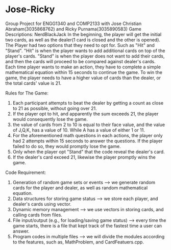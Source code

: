 # Jose-Ricky
Group Project for ENGG1340 and COMP2133 with Jose Christian Abraham(3035868762) and Ricky Purnama(3035890583)
Game Descriptions:
  NerdBlackJack
  In the beginning, the player will get the initial two cards, as well as the dealer(1 card is closed and the other is opened).
  The Player had two options that they need to opt for. Such as "Hit" and "Stand".
  "Hit" is when the player wants to add additional cards on top of the player's cards.
  "Stand" is when the player does not want to add their cards, and then the cards will proceed to be compared against dealer's cards.
  Each time player wants to make an action, they have to complete a simple mathematical equation within 15 seconds to continue the game.
  To win the game, the player needs to have a higher value of cards than the dealer, or the total cards' value is 21.

Rules for The Game:
  1. Each participant attempts to beat the dealer by getting a count as close to 21 as possible, without going over 21.
  2. If the player opt to hit, and apparently the sum exceeds 21, the player would consequently lose the game.
  3. the value of cards from 2 to 10 is equal to their face value, and the value of J,Q,K, has a value of 10. While A has a value of either 1 or 11.
  4. For the aforementioned math questions in each actions, the player only had 2 attempts within 15 seconds to answer the questions. If the player failed to do so, they would promptly lose the game.
  5. Only when the player opt "Stand" that the code reveal the dealer's card.
  6. If the dealer's card exceed 21, likewise the player promptly wins the game.

Code Requirement:
  1. Generation of random game sets or events --> we generate random cards for the player and dealer, as well as random mathematical equation.
  2. Data structures for storing game status --> we store each player, and dealer's cards using vector.
  3. Dynamic memory management --> we use vectors in storing cards, and calling cards from files.
  4. File input/output (e.g., for loading/saving game status) --> every time the game starts, there is a file that kept track of the fastest time a user can answer.
  5. Program codes in multiple files --> we will divide the modules according to the features, such as, MathProblem, and CardFeatuers.cpp.
  
